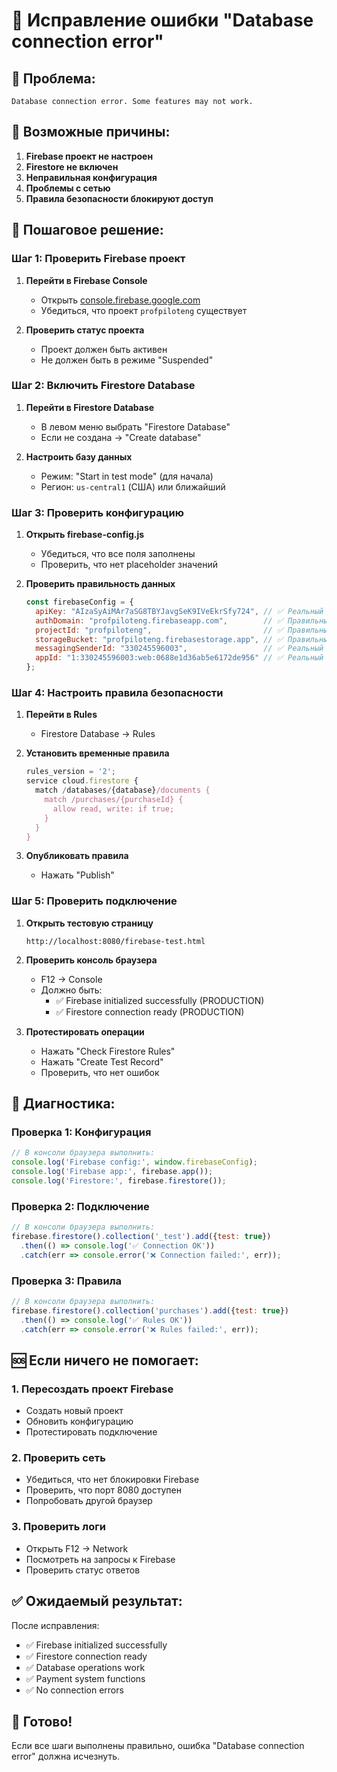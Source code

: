 # 🔧 Исправление ошибки "Database connection error"

## 🚨 **Проблема:**
```
Database connection error. Some features may not work.
```

## 🎯 **Возможные причины:**

1. **Firebase проект не настроен**
2. **Firestore не включен**
3. **Неправильная конфигурация**
4. **Проблемы с сетью**
5. **Правила безопасности блокируют доступ**

## 🔧 **Пошаговое решение:**

### Шаг 1: Проверить Firebase проект

1. **Перейти в Firebase Console**
   - Открыть [console.firebase.google.com](https://console.firebase.google.com/)
   - Убедиться, что проект `profpiloteng` существует

2. **Проверить статус проекта**
   - Проект должен быть активен
   - Не должен быть в режиме "Suspended"

### Шаг 2: Включить Firestore Database

1. **Перейти в Firestore Database**
   - В левом меню выбрать "Firestore Database"
   - Если не создана → "Create database"

2. **Настроить базу данных**
   - Режим: "Start in test mode" (для начала)
   - Регион: `us-central1` (США) или ближайший

### Шаг 3: Проверить конфигурацию

1. **Открыть firebase-config.js**
   - Убедиться, что все поля заполнены
   - Проверить, что нет placeholder значений

2. **Проверить правильность данных**
   ```javascript
   const firebaseConfig = {
     apiKey: "AIzaSyAiMAr7aSG8TBYJavgSeK9IVeEkrSfy724", // ✅ Реальный ключ
     authDomain: "profpiloteng.firebaseapp.com",        // ✅ Правильный домен
     projectId: "profpiloteng",                         // ✅ Правильный ID
     storageBucket: "profpiloteng.firebasestorage.app", // ✅ Правильный bucket
     messagingSenderId: "330245596003",                 // ✅ Реальный ID
     appId: "1:330245596003:web:0688e1d36ab5e6172de956" // ✅ Реальный ID
   };
   ```

### Шаг 4: Настроить правила безопасности

1. **Перейти в Rules**
   - Firestore Database → Rules

2. **Установить временные правила**
   ```javascript
   rules_version = '2';
   service cloud.firestore {
     match /databases/{database}/documents {
       match /purchases/{purchaseId} {
         allow read, write: if true;
       }
     }
   }
   ```

3. **Опубликовать правила**
   - Нажать "Publish"

### Шаг 5: Проверить подключение

1. **Открыть тестовую страницу**
   ```
   http://localhost:8080/firebase-test.html
   ```

2. **Проверить консоль браузера**
   - F12 → Console
   - Должно быть:
     - ✅ Firebase initialized successfully (PRODUCTION)
     - ✅ Firestore connection ready (PRODUCTION)

3. **Протестировать операции**
   - Нажать "Check Firestore Rules"
   - Нажать "Create Test Record"
   - Проверить, что нет ошибок

## 🧪 **Диагностика:**

### Проверка 1: Конфигурация
```javascript
// В консоли браузера выполнить:
console.log('Firebase config:', window.firebaseConfig);
console.log('Firebase app:', firebase.app());
console.log('Firestore:', firebase.firestore());
```

### Проверка 2: Подключение
```javascript
// В консоли браузера выполнить:
firebase.firestore().collection('_test').add({test: true})
  .then(() => console.log('✅ Connection OK'))
  .catch(err => console.error('❌ Connection failed:', err));
```

### Проверка 3: Правила
```javascript
// В консоли браузера выполнить:
firebase.firestore().collection('purchases').add({test: true})
  .then(() => console.log('✅ Rules OK'))
  .catch(err => console.error('❌ Rules failed:', err));
```

## 🆘 **Если ничего не помогает:**

### 1. **Пересоздать проект Firebase**
- Создать новый проект
- Обновить конфигурацию
- Протестировать подключение

### 2. **Проверить сеть**
- Убедиться, что нет блокировки Firebase
- Проверить, что порт 8080 доступен
- Попробовать другой браузер

### 3. **Проверить логи**
- Открыть F12 → Network
- Посмотреть на запросы к Firebase
- Проверить статус ответов

## ✅ **Ожидаемый результат:**

После исправления:
- ✅ Firebase initialized successfully
- ✅ Firestore connection ready
- ✅ Database operations work
- ✅ Payment system functions
- ✅ No connection errors

## 🎯 **Готово!**

Если все шаги выполнены правильно, ошибка "Database connection error" должна исчезнуть.
